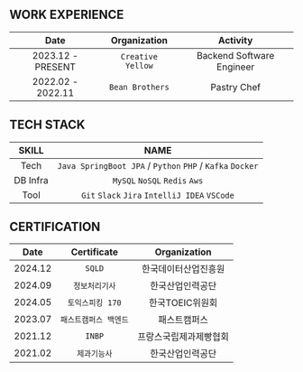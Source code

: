 ## WORK EXPERIENCE

|Date|Organization|Activity|
|:---:|:---:|:---:|
|2023.12 - PRESENT|`Creative Yellow`|Backend Software Engineer|
|2022.02 - 2022.11|`Bean Brothers`|Pastry Chef|

## TECH STACK
|SKILL|NAME|
|:---:|:---:|
|Tech|`Java SpringBoot JPA` / `Python` `PHP` / `Kafka` `Docker`|
|DB Infra|`MySQL` `NoSQL` `Redis` `Aws`|
|Tool|`Git` `Slack` `Jira` `IntelliJ IDEA` `VSCode`|

## CERTIFICATION
|Date|Certificate|Organization|
|:---:|:---:|:---:|
|2024.12|`SQLD`|한국데이터산업진흥원|
|2024.09|`정보처리기사`|한국산업인력공단|
|2024.05|`토익스피킹 170`|한국TOEIC위원회|
|2023.07|`패스트캠퍼스 백엔드`|패스트캠퍼스|
|2021.12|`INBP`|프랑스국립제과제빵협회|
|2021.02|`제과기능사`|한국산업인력공단|
